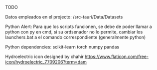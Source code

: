 TODO

Datos empleados en el projecto:
/src-tauri/Data/Datasets

Python Alert:
Para que los scripts funcionen, se debe de poder llamar a python con py en cmd, si su ordsenador no
lo permite, cambiar los launchers.bat a el comando correspondiente (generalmente python)

Python dependencies:
scikit-learn
torch
numpy
pandas


Hydroelectric icon designed by chahir https://www.flaticon.com/free-icon/hydroelectric_7709206?term=dam